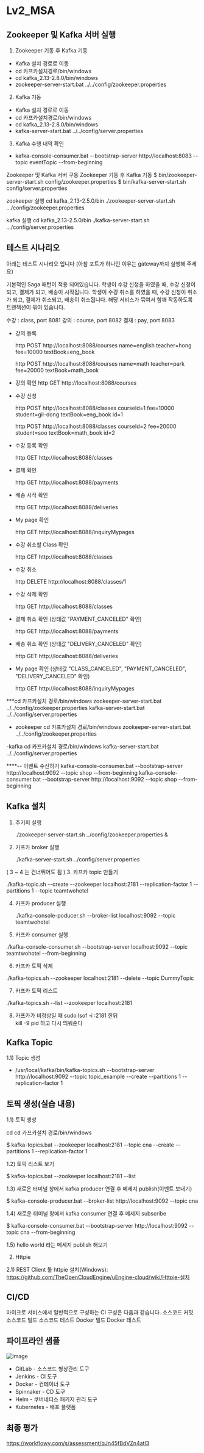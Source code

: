 # Lv2_MSA

## Zookeeper 및 Kafka 서버 실행
 1. Zookeeper 기동 후 Kafka 기동
   - Kafka 설치 경로로 이동
   - cd 카프카설치경로/bin/windows
   - cd kafka_2.13-2.8.0/bin/windows
   - zookeeper-server-start.bat ../../config/zookeeper.properties

2. Kafka 기동
  - Kafka 설치 경로로 이동
  - cd 카프카설치경로/bin/windows
  - cd kafka_2.13-2.8.0/bin/windows
  - kafka-server-start.bat ../../config/server.properties

 3. Kafka 수행 내역 확인
  
   - kafka-console-consumer.bat --bootstrap-server http://localhost:8083 --topic eventTopic --from-beginning

Zookeeper 및 Kafka 서버 구동
Zookeeper 기동 후 Kafka 기동
$ bin/zookeeper-server-start.sh config/zookeeper.properties
$ bin/kafka-server-start.sh config/server.properties

zookeeper 실행
cd kafka_2.13-2.5.0/bin
./zookeeper-server-start.sh …/config/zookeeper.properties

kafka 실행
cd kafka_2.13-2.5.0/bin
./kafka-server-start.sh …/config/server.properties

## 테스트 시나리오
아래는 테스트 시나리오 입니다 (아참 포트가 하나인 이유는 gateway까지 실행해 주세요)

기본적인 Saga 패턴이 적용 되어있습니다. 
학생이 수강 신청을 하였을 때, 수강 신청이 되고, 결제가 되고, 배송이 시작됩니다.
학생이 수강 취소를 하였을 때, 수강 신청이 취소가 되고, 결제가 취소되고, 배송이 취소됩니다.
해당 서비스가 묶여서 함깨 작동하도록 트랜젝션이 묶여 있습니다.

수강 : class, port 8081
강의 : course, port 8082
결재 : pay, port 8083


- 강의 등록
  
  http POST http://localhost:8088/courses name=english teacher=hong fee=10000 textBook=eng_book
  
  http POST http://localhost:8088/courses name=math teacher=park fee=20000 textBook=math_book

- 강의 확인
  http GET http://localhost:8088/courses

- 수강 신청
  
  http POST http://localhost:8088/classes courseId=1 fee=10000 student=gil-dong textBook=eng_book id=1

  http POST http://localhost:8088/classes courseId=2 fee=20000 student=soo textBook=math_book id=2

- 수강 등록 확인
  
  http GET http://localhost:8088/classes

- 결제 확인
  
  http GET http://localhost:8088/payments

- 배송 시작 확인
  
  http GET http://localhost:8088/deliveries

- My page 확인
  
  http GET http://localhost:8088/inquiryMypages

- 수강 취소할 Class 확인
  
  http GET http://localhost:8088/classes

- 수강 취소
  
  http DELETE http://localhost:8088/classes/1

- 수강 삭제 확인
  
  http GET http://localhost:8088/classes

- 결제 취소 확인 (상태값 "PAYMENT_CANCELED" 확인)
  
  http GET http://localhost:8088/payments

- 배송 취소 확인 (상태값 "DELIVERY_CANCELED" 확인)
  
  http GET http://localhost:8088/deliveries

- My page 확인 (상태값 "CLASS_CANCELED", "PAYMENT_CANCELED", "DELIVERY_CANCELED" 확인)
  
  http GET http://localhost:8088/inquiryMypages


***cd 카프카설치 경로/bin/windows
zookeeper-server-start.bat ../../config/zookeeper.properties
kafka-server-start.bat ../../config/server.properties

- zookeeper 
cd 카프카설치 경로/bin/windows
zookeeper-server-start.bat ../../config/zookeeper.properties	

-kafka
cd 카프카설치 경로/bin/windows
kafka-server-start.bat ../../config/server.properties

****-- 이벤트 수신하기
kafka-console-consumer.bat --bootstrap-server http://localhost:9092 --topic shop --from-beginning
kafka-console-consumer.bat --bootstrap-server http://localhost:9092 --topic shop --from-beginning

## Kafka 설치
1. 주키퍼 실행  
   
   ./zookeeper-server-start.sh ../config/zookeeper.properties &
   
2. 카프카 broker 실행  
   
   ./kafka-server-start.sh ../config/server.properties
   
( 3 ~ 4 는 건너뛰어도 됨 )
3. 카프카 topic 만들기  

   ./kafka-topic.sh --create --zookeeper localhost:2181 --replication-factor 1 --partitions 1 --topic teamtwohotel
   
4. 카프카 producer 실행  
 
   ./kafka-console-poducer.sh --broker-list localhost:9092 --topic teamtwohotel
    
5. 카프카 consumer 실행  
 
 ./kafka-console-consumer.sh --bootstrap-server localhost:9092 --topic teamtwohotel --from-beginning
    
6. 카프카 토픽 삭제
 
 ./kafka-topics.sh --zookeeper localhost:2181 --delete --topic DummyTopic
 
7. 카프카 토픽 리스트

 ./kafka-topics.sh --list --zookeeper localhost:2181
 
8. 카프카가 비정상일 때 
  sudo lsof -i :2181 한뒤  
  kill -9 pid 하고 다시 띄워준다


## Kafka Topic 

1.1) Topic 생성
  - /usr/local/kafka/bin/kafka-topics.sh --bootstrap-server http://localhost:9092 --topic topic_example --create --partitions 1 --replication-factor 1

## 토픽 생성(실습 내용)
1.1) 토픽 생성

cd cd 카프카설치 경로/bin/windows

$ kafka-topics.bat --zookeeper localhost:2181 --topic cna --create --partitions 1 --replication-factor 1

1.2) 토픽 리스트 보기

$ kafka-topics.bat --zookeeper localhost:2181 --list


1.3) 새로운 터미널 창에서 kafka producer 연결 후 메세지 publish(이벤트 보내기)

$ kafka-console-producer.bat --broker-list http://localhost:9092 --topic cna


1.4) 새로운 터미널 창에서 kafka consumer 연결 후 메세지 subscribe

$ kafka-console-consumer.bat --bootstrap-server http://localhost:9092 --topic cna --from-beginning

1.5) hello world 라는 메세지 publish 해보기



2. Httpie
 
2.1) REST Client 툴 httpie 설치(Windows): 
      https://github.com/TheOpenCloudEngine/uEngine-cloud/wiki/Httpie-설치
      
## CI/CD
마이크로 서비스에서 일반적으로 구성하는 CI 구성은 다음과 같습니다.
소스코드 커밋
소스코드 빌드
소스코드 테스트
Docker 빌드
Docker 테스트

## 파이프라인 샘플
![image](https://user-images.githubusercontent.com/80744224/118383378-16b02b00-b638-11eb-896e-d4de890f18cd.png)

- GitLab - 소스코드 형상관리 도구
- Jenkins - CI 도구
- Docker - 컨테이너 도구
- Spinnaker - CD 도구
- Helm - 쿠버네티스 패키지 관리 도구
- Kubernetes - 배포 플랫폼


## 최종 평가
https://workflowy.com/s/assessment/qJn45fBdVZn4atl3
